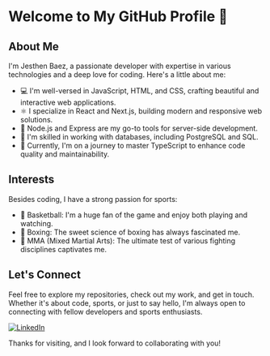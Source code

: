 # Welcome to My GitHub Profile 👋

## About Me

I'm Jesthen Baez, a passionate developer with expertise in various technologies and a deep love for coding. Here's a little about me:

- 💻 I'm well-versed in JavaScript, HTML, and CSS, crafting beautiful and interactive web applications.
- ⚛️ I specialize in React and Next.js, building modern and responsive web solutions.
- 📁 Node.js and Express are my go-to tools for server-side development.
- 🐘 I'm skilled in working with databases, including PostgreSQL and SQL.
- 📘 Currently, I'm on a journey to master TypeScript to enhance code quality and maintainability.

## Interests

Besides coding, I have a strong passion for sports:

- 🏀 Basketball: I'm a huge fan of the game and enjoy both playing and watching.
- 🥊 Boxing: The sweet science of boxing has always fascinated me.
- 🥋 MMA (Mixed Martial Arts): The ultimate test of various fighting disciplines captivates me.

## Let's Connect

Feel free to explore my repositories, check out my work, and get in touch. Whether it's about code, sports, or just to say hello, I'm always open to connecting with fellow developers and sports enthusiasts.

[![LinkedIn](https://img.shields.io/badge/-LinkedIn-blue)]([https://www.linkedin.com/in/your-linkedin-profile](https://www.linkedin.com/in/jesthen-baez-hernandez/))

Thanks for visiting, and I look forward to collaborating with you!

